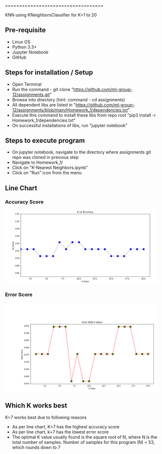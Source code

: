 
===================================

KNN using KNeighborsClassifier for K=1 to 20

## Pre-requisite
* Linux OS
* Python 3.3+
* Jupyter Notebook
* GitHub

## Steps for installation / Setup
* Open Terminal
* Run the command - git clone "https://github.com/ml-group-12/assignments.git"
* Browse into directory (hint: command - cd assignments)
* All dependent libs are listed in "https://github.com/ml-group-12/assignments/blob/main/Homework_1/dependencies.txt". 
* Execute this command to install these libs from repo root "pip3 install -r Homework_1/dependencies.txt"
* On successful installations of libs, run "jupyter notebook"

## Steps to execute program
* On jupyter notebook, navigate to the directory where assignments git repo was cloned in previous step
* Navigate to Homework_1/
* Click on "K-Nearest Neighbors.ipynb"
* Click on "Run" icon from the menu

## Line Chart
### Accuracy Score
![image info](./accuracy.png)
### Error Score
![image info](./error.png)

## Which K works best
K=7 works best due to following reasons
* As per line chart, K=7 has the highest accuracy score
* As per line chart, k=7 has the lowest error score
* The optimal K value usually found is the square root of N, where N is the total number of samples. Number of samples for this program (N) = 53, which rounds down to 7
